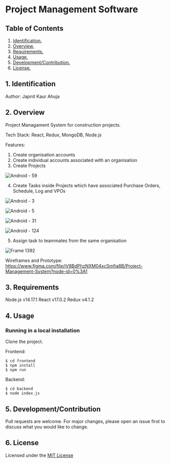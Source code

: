 # Project Management Software

##  Table of Contents 

1. [ Identification. ](#id)
2. [ Overview. ](#overview)
3. [ Requirements. ](#inst)
4. [ Usage. ](#usage)
5. [ Development/Contribution. ](#dev)
6. [ License. ](#license)

<a name="id"></a>
## 1. Identification

Author: Japnit Kaur Ahuja

<a name="overview"></a>
## 2. Overview
Project Managament System for construction projects. 

Tech Stack: React, Redux, MongoDB, Node.js

Features:
1. Create organisation accounts 
2. Create individual accounts associated with an organisation
3. Create Projects

![Android - 59](https://user-images.githubusercontent.com/10168783/158858986-0600252e-e15b-4be9-ba4c-a2a24d6c386c.png)

4. Create Tasks inside Projects which have associated Purchase Orders, Schedule, Log and VPOs

![Android - 3](https://user-images.githubusercontent.com/10168783/158858477-46ab962f-2096-414c-be37-8ebadb65f25a.png)


![Android - 5](https://user-images.githubusercontent.com/10168783/158858437-cee82307-93a0-4dd6-b867-3dfbcf4c9863.png)


![Android - 31](https://user-images.githubusercontent.com/10168783/158858450-8728339f-01b4-4664-8ac1-2efd3504e568.png)


![Android - 124](https://user-images.githubusercontent.com/10168783/158858462-b1bd60c9-6237-4ed7-8ccb-b8eab2faaae9.png)

5. Assign task to teammates from the same organisation

![Frame 1392](https://user-images.githubusercontent.com/10168783/158858530-f64fd96b-5743-4536-82b0-95bffbdc09de.png)

Wireframes and Prototype: https://www.figma.com/file/jV8BdPhzNXM04xcSmfja8B/Project-Management-System?node-id=0%3A1

<a name="inst"></a>
## 3. Requirements
Node.js v14.17.1
React v17.0.2
Redux v4.1.2

<a name="usage"></a>
## 4. Usage

### Running in a local installation

Clone the project.

Frontend:

```
$ cd frontend
$ npm install
$ npm run
```

Backend:
```
$ cd backend
$ node index.js
```

<a name="dev"></a>
## 5. Development/Contribution

Pull requests are welcome. For major changes, please open an issue first to discuss what you would like to change.

<a name="license"></a>
## 6. License

Licensed under the [MIT License](LICENSE)



